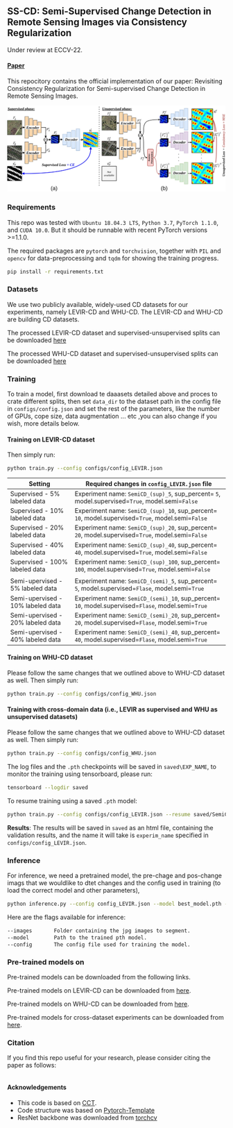 ## SS-CD: Semi-Supervised Change Detection in Remote Sensing Images via Consistency Regularization

Under review at ECCV-22.

#### [Paper]()

This repocitory contains the official implementation of our paper:  Revisiting Consistency Regularization for Semi-supervised Change Detection in Remote Sensing Images.

<p align="center"><img src="./imgs/method.jpg" width="900"></p>

### Requirements

This repo was tested with `Ubuntu 18.04.3 LTS`, `Python 3.7`, `PyTorch 1.1.0`, and `CUDA 10.0`. But it should be runnable with recent PyTorch versions >=1.1.0.

The required packages are `pytorch` and `torchvision`, together with `PIL` and `opencv` for data-preprocessing and `tqdm` for showing the training progress.

```bash
pip install -r requirements.txt
```

### Datasets
We use two publicly available, widely-used CD datasets for our experiments, namely LEVIR-CD and WHU-CD. The LEVIR-CD and WHU-CD are building CD datasets.

The processed LEVIR-CD dataset and supervised-unsupervised splits can be downloaded [here](https://www.dropbox.com/sh/qxp2t98qpesouiy/AAD1Xr7-XPajzvyQfzPA1LKAa?dl=0)

The processed WHU-CD dataset and supervised-unsupervised splits can be downloaded [here](https://www.dropbox.com/sh/5qdnav1w7pmd74t/AABx_mLdj1MHj1SP2Djxgdf1a?dl=0)

### Training

To train a model, first download te daaasets detailed above and proces  to crate different splits, then set `data_dir` to the dataset path in the config file in `configs/config.json` and set the rest of the parameters, like the number of GPUs, cope size, data augmentation ... etc ,you can also change if you wish, more details below. 

#### Training on LEVIR-CD dataset
Then simply run:
```bash
python train.py --config configs/config_LEVIR.json
```

| Setting | Required changes in `config_LEVIR.json` file |
| --- | --- |
| Supervised - 5% labeled data | Experiment name: `SemiCD_(sup)_5`, sup_percent= `5`, model.supervised=`True`, model.semi=`False` |
| Supervised - 10% labeled data | Experiment name: `SemiCD_(sup)_10`, sup_percent= `10`, model.supervised=`True`, model.semi=`False` |
| Supervised - 20% labeled data | Experiment name: `SemiCD_(sup)_20`, sup_percent= `20`, model.supervised=`True`, model.semi=`False` |
| Supervised - 40% labeled data | Experiment name: `SemiCD_(sup)_40`, sup_percent= `40`, model.supervised=`True`, model.semi=`False` |
| Supervised - 100% labeled data | Experiment name: `SemiCD_(sup)_100`, sup_percent= `100`, model.supervised=`True`, model.semi=`False` |
|  |  |
| Semi-upervised - 5% labeled data | Experiment name: `SemiCD_(semi)_5`, sup_percent= `5`, model.supervised=`Flase`, model.semi=`True` |
| Semi-upervised - 10% labeled data | Experiment name: `SemiCD_(semi)_10`, sup_percent= `10`, model.supervised=`Flase`, model.semi=`True` |
| Semi-upervised - 20% labeled data | Experiment name: `SemiCD_(semi)_20`, sup_percent= `20`, model.supervised=`Flase`, model.semi=`True` |
| Semi-upervised - 40% labeled data | Experiment name: `SemiCD_(semi)_40`, sup_percent= `40`, model.supervised=`Flase`, model.semi=`True` |

#### Training on WHU-CD dataset
Please follow the same changes that we outlined above to WHU-CD dataset as well. 
Then simply run:
```bash
python train.py --config configs/config_WHU.json
```

#### Training with cross-domain data (i.e., LEVIR as supervised and WHU as unsupervised datasets)
Please follow the same changes that we outlined above to WHU-CD dataset as well. 
Then simply run:
```bash
python train.py --config configs/config_WHU.json
```

The log files and the `.pth` checkpoints will be saved in `saved\EXP_NAME`, to monitor the training using tensorboard, please run:

```bash
tensorboard --logdir saved
```

To resume training using a saved `.pth` model:

```bash
python train.py --config configs/config_LEVIR.json --resume saved/SemiCD/checkpoint.pth
```

**Results**: The results will be saved in `saved` as an html file, containing the validation results,
and the name it will take is `experim_name` specified in `configs/config_LEVIR.json`.

### Inference

For inference, we need a pretrained model, the pre-chage and pos-change imags that we wouldlike to dtet changes and the config used in training (to load the correct model and other parameters), 

```bash
python inference.py --config config_LEVIR.json --model best_model.pth --images images_folder
```

Here are the flags available for inference:

```
--images       Folder containing the jpg images to segment.
--model        Path to the trained pth model.
--config       The config file used for training the model.
```

### Pre-trained models on

Pre-trained models can be downloaded from the following links.

Pre-trained models on LEVIR-CD can be downloaded from [here](https://www.dropbox.com/sh/0m8t6dq37f11ukx/AAAgTgIxr_eyJJeHWqZ_SRVYa?dl=0). 

Pre-trained models on WHU-CD can be downloaded from [here](https://www.dropbox.com/sh/oyn3d8hyz6qnzm5/AAAct3ueZ39xYINQbbO0oSJ_a?dl=0). 

Pre-trained models for cross-dataset experiments can be downloaded from [here](https://www.dropbox.com/sh/mvszluw944jvhc3/AAB-eR-stgVsjmNSvzZ5Hlqqa?dl=0).

### Citation

If you find this repo useful for your research, please consider citing the paper as follows:

```

```

#### Acknowledgements

- This code is based on [CCT](https://github.com/yassouali/CCT).
- Code structure was based on [Pytorch-Template](https://github.com/victoresque/pytorch-template/blob/master/README.m)
- ResNet backbone was downloaded from [torchcv](https://github.com/donnyyou/torchcv)